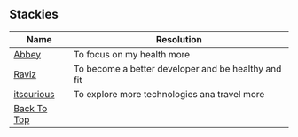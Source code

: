 ## Stackies

| Name                                                 | Resolution                                                | 
|------------------------------------------------------|-----------------------------------------------------------|
| [Abbey](https://github.com/AbbeyIT)                  | To focus on my health more                                | 
| [Raviz](https://github.com/gorvyz)                   | To become a better developer and be healthy and fit       |
| [itscurious](https://github.com/ShantanuK86)         | To explore more technologies ana travel more              |
| [Back To Top](#Stackies) |
